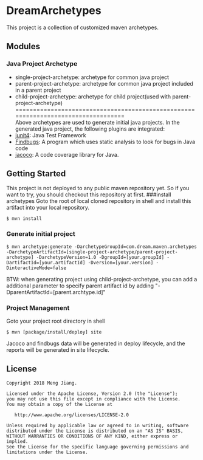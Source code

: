 # DreamArchetypes
This project is a collection of customized maven archetypes.

## Modules
### Java Project Archetype
* single-project-archetype: archetype for common java project
* parent-project-archetype: archetype for common java project included in a parent project
* child-project-archetype: archetype for child project(used with parent-project-archetype)
==================================================================================</br>
Above archetypes are used to generate initial java projects. In the generated java project, the following plugins are integrated:
* [junit4](http://junit.org/junit4): Java Test Framework
* [Findbugs](http://findbugs.sourceforge.net/): A program which uses static analysis to look for bugs in Java code
* [jacoco](http://www.eclemma.org/jacoco/trunk/doc/maven.html): A code coverage library for Java.

## Getting Started
This project is not deployed to any public maven repository yet. So if you want to try, you should checkout this repository at first.
###install archetypes
Goto the root of local cloned repository in shell and install this artifact into your local repository.
```
$ mvn install
```
### Generate initial project
```
$ mvn archetype:generate -DarchetypeGroupId=com.dream.maven.archetypes -DarchetypeArtifactId=[single-project-archetype/parent-project-archetype] -DarchetypeVersion=1.0 -DgroupId=[your.groupId] -DartifactId=[your.artifactId] -Dversion=[your.version] -DinteractiveMode=false
```
BTW: when generating project using child-project-archetype, you can add a additional parameter to specify parent artifact id by adding "-DparentArtifactId=[parent.archtype.id]"

### Project Management
Goto your project root directory in shell
```
$ mvn [package/install/deploy] site
```
Jacoco and findbugs data will be generated in deploy lifecycle, and the reports will be generated in site lifecycle.

## License

    Copyright 2018 Meng Jiang.

    Licensed under the Apache License, Version 2.0 (the "License");
    you may not use this file except in compliance with the License.
    You may obtain a copy of the License at

       http://www.apache.org/licenses/LICENSE-2.0

    Unless required by applicable law or agreed to in writing, software
    distributed under the License is distributed on an "AS IS" BASIS,
    WITHOUT WARRANTIES OR CONDITIONS OF ANY KIND, either express or implied.
    See the License for the specific language governing permissions and
    limitations under the License.
